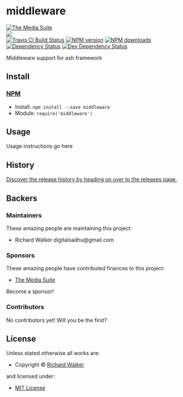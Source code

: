 <!-- TITLE/ -->

<h1>middleware</h1>

<!-- /TITLE -->


<!-- BADGES/ -->

<span class="badge-badge"><a href="https://mediasuite.co.nz" title="The Media Suite"><img src="https://mediasuite.co.nz/ms-badge.png" alt="The Media Suite" /></a></span>
<br class="badge-separator" />
<span class="badge-badge"><a href="https://nodei.co/npm/middleware"><img src="https://nodei.co/npm/middleware.png?downloads=true&stars=true" /></a></span>
<br class="badge-separator" />
<span class="badge-travisci"><a href="http://travis-ci.org/ash-framework/middleware" title="Check this project's build status on TravisCI"><img src="https://img.shields.io/travis/ash-framework/middleware/master.svg" alt="Travis CI Build Status" /></a></span>
<span class="badge-npmversion"><a href="https://npmjs.org/package/middleware" title="View this project on NPM"><img src="https://img.shields.io/npm/v/middleware.svg" alt="NPM version" /></a></span>
<span class="badge-npmdownloads"><a href="https://npmjs.org/package/middleware" title="View this project on NPM"><img src="https://img.shields.io/npm/dm/middleware.svg" alt="NPM downloads" /></a></span>
<span class="badge-daviddm"><a href="https://david-dm.org/ash-framework/middleware" title="View the status of this project's dependencies on DavidDM"><img src="https://img.shields.io/david/ash-framework/middleware.svg" alt="Dependency Status" /></a></span>
<span class="badge-daviddmdev"><a href="https://david-dm.org/ash-framework/middleware#info=devDependencies" title="View the status of this project's development dependencies on DavidDM"><img src="https://img.shields.io/david/dev/ash-framework/middleware.svg" alt="Dev Dependency Status" /></a></span>

<!-- /BADGES -->


<!-- DESCRIPTION/ -->

Middleware support for ash framework

<!-- /DESCRIPTION -->


<!-- INSTALL/ -->

<h2>Install</h2>

<a href="https://npmjs.com" title="npm is a package manager for javascript"><h3>NPM</h3></a><ul>
<li>Install: <code>npm install --save middleware</code></li>
<li>Module: <code>require('middleware')</code></li></ul>

<!-- /INSTALL -->


## Usage
Usage instructions go here

<!-- HISTORY/ -->

<h2>History</h2>

<a href="https://github.com/ash-framework/middleware/releases">Discover the release history by heading on over to the releases page.</a>

<!-- /HISTORY -->


<!-- BACKERS/ -->

<h2>Backers</h2>

<h3>Maintainers</h3>

These amazing people are maintaining this project:

<ul><li>Richard Walker digitalsadhu@gmail.com</li></ul>

<h3>Sponsors</h3>

These amazing people have contributed finances to this project:

<ul><li><a href="http://mediasuite.co.nz">The Media Suite</a></li></ul>

Become a sponsor!



<h3>Contributors</h3>

No contributors yet! Will you be the first?



<!-- /BACKERS -->


<!-- LICENSE/ -->

<h2>License</h2>

Unless stated otherwise all works are:

<ul><li>Copyright &copy; <a href="http://ash-framework.com">Richard Walker</a></li></ul>

and licensed under:

<ul><li><a href="http://spdx.org/licenses/MIT.html">MIT License</a></li></ul>

<!-- /LICENSE -->
